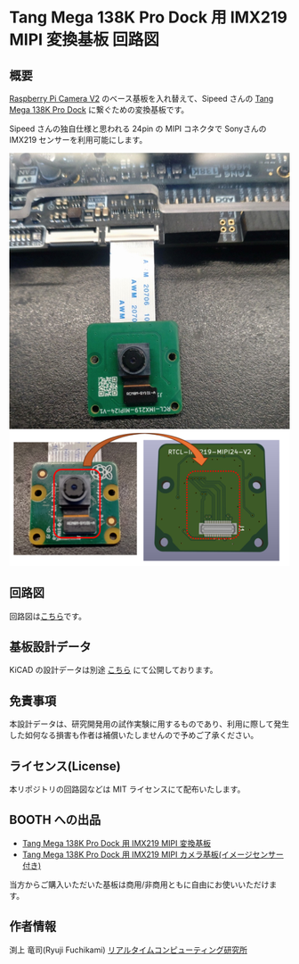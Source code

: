 # Tang Mega 138K Pro Dock 用 IMX219 MIPI 変換基板 回路図

## 概要

[Raspberry Pi Camera V2](https://raspberry-pi.ksyic.com/main/index/pdp.id/144/pdp.open/144) のベース基板を入れ替えて、Sipeed さんの [Tang Mega 138K Pro Dock](https://wiki.sipeed.com/hardware/en/tang/tang-mega-138k/mega-138k-pro.html) に繋ぐための変換基板です。

Sipeed さんの独自仕様と思われる 24pin の MIPI コネクタで Sonyさんの IMX219 センサーを利用可能にします。

![基板写真](images/imx219_mipi24_photo.jpg)
![基板写真](images/pi_camera_v2.png)


## 回路図

回路図は[こちら](imx219_mipi24.pdf)です。


## 基板設計データ

KiCAD の設計データは別途 [こちら](https://github.com/ryuz/imx219_mipi24_sipeed) にて公開しております。


## 免責事項

本設計データは、研究開発用の試作実験に用するものであり、利用に際して発生した如何なる損害も作者は補償いたしませんので予めご了承ください。

## ライセンス(License)

本リポジトリの回路図などは MIT ライセンスにて配布いたします。

## BOOTH への出品

- [Tang Mega 138K Pro Dock 用 IMX219 MIPI 変換基板](https://rtc-lab.booth.pm/items/7095235)
- [Tang Mega 138K Pro Dock 用 IMX219 MIPI カメラ基板(イメージセンサー付き)](https://rtc-lab.booth.pm/items/7132890)

当方からご購入いただいた基板は商用/非商用ともに自由にお使いいただけます。


## 作者情報

渕上 竜司(Ryuji Fuchikami)
[リアルタイムコンピューティング研究所](https://rtc-lab.com/)

